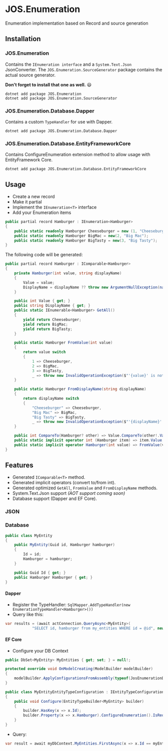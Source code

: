 # JOS.Enumeration
Enumeration implementation based on Record and source generation

## Installation
### JOS.Enumeration
Contains the `IEnumeration interface` and a `System.Text.Json` JsonConverter.
The `JOS.Enumeration.SourceGenerator` package contains the actual source generator.

**Don't forget to install that one as well.** 😃

```
dotnet add package JOS.Enumeration
dotnet add package JOS.Enumeration.SourceGenerator
```

### JOS.Enumeration.Database.Dapper
Contains a custom `TypeHandler` for use with Dapper.

`dotnet add package JOS.Enumeration.Database.Dapper`

### JOS.Enumeration.Database.EntityFrameworkCore
Contains ConfigureEnumeration extension method to allow usage with EntityFramework Core.

`dotnet add package JOS.Enumeration.Database.EntityFrameworkCore`

## Usage
* Create a new record
* Make it partial
* Implement the `IEnumeration<T>` interface
* Add your Enumeration items
```csharp
public partial record Hamburger : IEnumeration<Hamburger>
{
    public static readonly Hamburger Cheeseburger = new (1, "Cheeseburger");
    public static readonly Hamburger BigMac = new(2, "Big Mac");
    public static readonly Hamburger BigTasty = new(3, "Big Tasty");
}
```
The following code will be generated:
```csharp
public partial record Hamburger : IComparable<Hamburger>
{
    private Hamburger(int value, string displayName)
    {
        Value = value;
        DisplayName = displayName ?? throw new ArgumentNullException(nameof(displayName));
    }

    public int Value { get; }
    public string DisplayName { get; }
    public static IEnumerable<Hamburger> GetAll()
    {
        yield return Cheeseburger;
        yield return BigMac;
        yield return BigTasty;
    }

    public static Hamburger FromValue(int value)
    {
        return value switch
        {
            1 => Cheeseburger,
            2 => BigMac,
            3 => BigTasty,
            _ => throw new InvalidOperationException($"'{value}' is not a valid value in 'JOS.Enumerations.Hamburger'")};
    }

    public static Hamburger FromDisplayName(string displayName)
    {
        return displayName switch
        {
            "Cheeseburger" => Cheeseburger,
            "Big Mac" => BigMac,
            "Big Tasty" => BigTasty,
            _ => throw new InvalidOperationException($"'{displayName}' is not a valid display name in 'JOS.Enumerations.Hamburger'")};
    }

    public int CompareTo(Hamburger? other) => Value.CompareTo(other!.Value);
    public static implicit operator int (Hamburger item) => item.Value;
    public static implicit operator Hamburger(int value) => FromValue(value);
}
```
## Features
* Generated `IComparable<T>` method.
* Generated implicit operators (convert to/from int).
* Generated optimized `GetAll`, `FromValue` and `FromDisplayName` methods.
* System.Text.Json support *(AOT support coming soon)*
* Database support (Dapper and EF Core).

### JSON

### Database
```csharp
public class MyEntity
{
    public MyEntity(Guid id, Hamburger hamburger)
    {
        Id = id;
        Hamburger = hamburger;
    }

    public Guid Id { get; }
    public Hamburger Hamburger { get; }
}
```
#### Dapper
* Register the TypeHandler: `SqlMapper.AddTypeHandler(new EnumerationTypeHandler<Hamburger>())`
* Query like this:
```csharp
var results = (await actConnection.QueryAsync<MyEntity>(
            "SELECT id, hamburger from my_entities WHERE id = @id", new {id = myEntity.Id})).ToList(); 
```

#### EF Core
* Configure your DB Context
```csharp
public DbSet<MyEntity> MyEntities { get; set; } = null!;

protected override void OnModelCreating(ModelBuilder modelBuilder)
{
    modelBuilder.ApplyConfigurationsFromAssembly(typeof(JosEnumerationDbContext).Assembly);
} 
```
```csharp
public class MyEntityEntityTypeConfiguration : IEntityTypeConfiguration<MyEntity>
{
    public void Configure(EntityTypeBuilder<MyEntity> builder)
    {
        builder.HasKey(x => x.Id);
        builder.Property(x => x.Hamburger).ConfigureEnumeration().IsRequired();
    }
}
```
* Query:
```csharp
var result = await myDbContext.MyEntities.FirstAsync(x => x.Id == myEntity.Id); 
```

